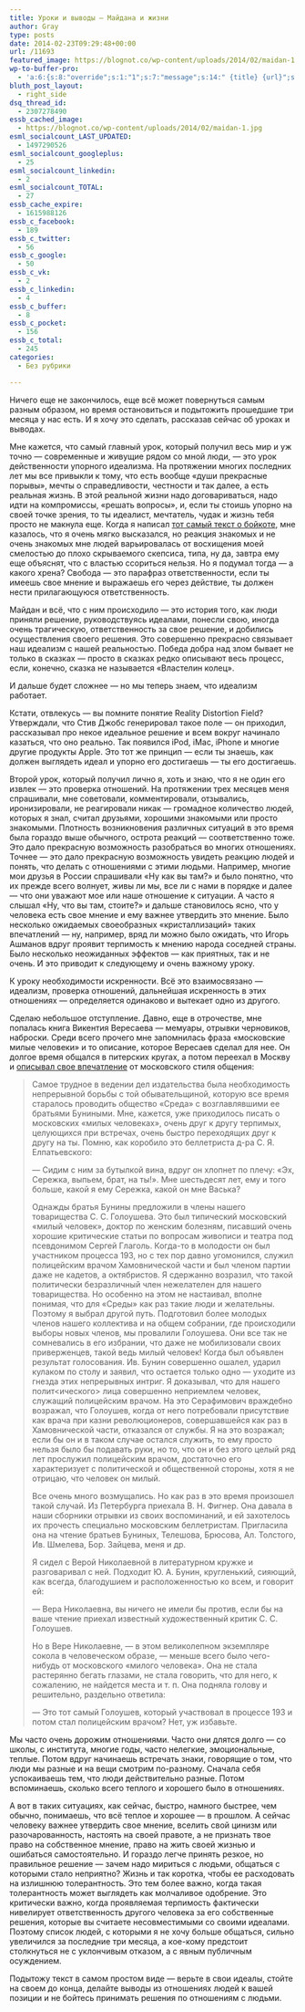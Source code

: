 ```yaml
---
title: Уроки и выводы — Майдана и жизни
author: Gray
type: posts
date: 2014-02-23T09:29:48+00:00
url: /11693
featured_image: https://blognot.co/wp-content/uploads/2014/02/maidan-1.jpg
wp-to-buffer-pro:
  - 'a:6:{s:8:"override";s:1:"1";s:7:"message";s:14:" {title} {url}";s:5:"image";s:1:"1";s:6:"number";s:1:"1";s:16:"alternateMessage";s:0:"";s:3:"ids";a:4:{s:24:"4eb3e9e6512f7eb575000000";s:1:"1";s:24:"000000000000000000025630";s:1:"1";s:24:"52299b3a6771caf57c000000";s:1:"1";s:24:"5277fb456f9ada80020001f3";s:1:"1";}}'
bluth_post_layout:
  - right_side
dsq_thread_id:
  - 2307278490
essb_cached_image:
  - https://blognot.co/wp-content/uploads/2014/02/maidan-1.jpg
esml_socialcount_LAST_UPDATED:
  - 1497290526
esml_socialcount_googleplus:
  - 25
esml_socialcount_linkedin:
  - 2
esml_socialcount_TOTAL:
  - 27
essb_cache_expire:
  - 1615988126
essb_c_facebook:
  - 189
essb_c_twitter:
  - 56
essb_c_google:
  - 50
essb_c_vk:
  - 2
essb_c_linkedin:
  - 4
essb_c_buffer:
  - 8
essb_c_pocket:
  - 156
essb_c_total:
  - 245
categories:
  - Без рубрики

---
```








Ничего еще не закончилось, еще всё может повернуться самым разным образом, но время остановиться и подытожить прошедшие три месяца у нас есть. И я хочу это сделать, рассказав сейчас об уроках и выводах.

Мне кажется, что самый главный урок, который получил весь мир и уж точно — современные и живущие рядом со мной люди, — это урок действенности упорного идеализма. На протяжении многих последних лет мы все привыкли к тому, что есть вообще &#171;души прекрасные порывы&#187;, мечты о справедливости, честности и так далее, а есть реальная жизнь. В этой реальной жизни надо договариваться, надо идти на компромиссы, &#171;решать вопросы&#187;, и, если ты стоишь упорно на своей точке зрения, то ты идеалист, мечтатель, чудак и жизнь тебя просто не макнула еще. Когда я написал [тот самый текст о бойкоте][1], мне казалось, что я очень мягко высказался, но реакция знакомых и не очень знакомых мне людей варьировалась от восхищения моей смелостью до плохо скрываемого скепсиса, типа, ну да, завтра ему еще объяснят, что с властью ссориться нельзя. Но я подумал тогда — а какого хрена? Свобода — это парафраз ответственности, если ты имеешь свое мнение и выражаешь его через действие, ты должен нести прилагающуюся ответственность.

<!--more-->Майдан и всё, что с ним происходило — это история того, как люди приняли решение, руководствуясь идеалами, понесли свою, иногда очень трагическую, ответственность за свое решение, и добились осуществления своего решения. Это совершенно прекрасно связывает наш идеализм с нашей реальностью. Победа добра над злом бывает не только в сказках — просто в сказках редко описывают весь процесс, если, конечно, сказка не называется &#171;Властелин колец&#187;.

И дальше будет сложнее — но мы теперь знаем, что идеализм работает.

Кстати, отвлекусь — вы помните понятие Reality Distortion Field? Утверждали, что Стив Джобс генерировал такое поле — он приходил, рассказывал про некое идеальное решение и всем вокруг начинало казаться, что оно реально. Так появился iPod, iMac, iPhone и многие другие продукты Apple. Это тот же принцип — если ты знаешь, как должен выглядеть идеал и упорно его достигаешь — ты его достигаешь.

Второй урок, который получил лично я, хоть и знаю, что я не один его извлек — это проверка отношений. На протяжении трех месяцев меня спрашивали, мне советовали, комментировали, отзывались, иронизировали, не реагировали никак — громадное количество людей, которых я знал, считал друзьями, хорошими знакомыми или просто знакомыми. Плотность возникновения различных ситуаций в это время была гораздо выше обычного, острота реакций — соответственно тоже. Это дало прекрасную возможность разобраться во многих отношениях. Точнее — это дало прекрасную возможность увидеть реакцию людей и понять, что делать с отношениями с этими людьми. Например, многие мои друзья в России спрашивали &#171;Ну как вы там?&#187; и было понятно, что их прежде всего волнует, живы ли мы, все ли с нами в порядке и далее — что они уважают мое или наше отношение к ситуации. А часто я слышал &#171;Ну, что вы там, стоите?&#187; и дальше становилось ясно, что у человека есть свое мнение и ему важнее утвердить это мнение. Было несколько ожидаемых своеобразных &#171;кристаллизаций&#187; таких впечатлений — ну, например, вряд ли можно было ожидать, что Игорь Ашманов вдруг проявит терпимость к мнению народа соседней страны. Было несколько неожиданных эффектов — как приятных, так и не очень. И это приводит к следующему и очень важному уроку.

К уроку необходимости искренности. Всё это взаимосвязано — идеализм, проверка отношений, дальнейшая искренность в этих отношениях — определяется одинаково и вытекает одно из другого.

Сделаю небольшое отступление. Давно, еще в отрочестве, мне попалась книга Викентия Вересаева — мемуары, отрывки черновиков, наброски. Среди всего прочего мне запомнилась фраза &#171;московские милые человеки&#187; и то описание, которое Вересаев сделал для нее. Он долгое время общался в питерских кругах, а потом переехал в Москву и <a href="http://www.rulit.net/books/tom-5-vospominaniya-read-243800-115.html" target="_blank">описывал свое впечатление</a> от московского стиля общения:

> Самое трудное в ведении дел издательства была необходимость непрерывной борьбы с той обывательщиной, которую все время старалось проводить общество «Среда» с возглавлявшими ее братьями Буниными. Мне, кажется, уже приходилось писать о московских «милых человеках», очень друг к другу терпимых, целующихся при встречах, очень быстро переходящих друг к другу на ты. Помню, как коробило это беллетриста д-ра С. Я. Елпатьевского:
> 
> — Сидим с ним за бутылкой вина, вдруг он хлопнет по плечу: «Эх, Сережка, выпьем, брат, на ты!». Мне шестьдесят лет, ему и того больше, какой я ему Сережка, какой он мне Васька?
> 
> Однажды братья Бунины предложили в члены нашего товарищества С. С. Голоушева. Это был типический московский «милый человек», доктор по женским болезням, писавший очень хорошие критические статьи по вопросам живописи и театра под псевдонимом Сергей Глаголь. Когда-то в молодости он был участником процесса 193, но с тех пор давно угомонился, служил полицейским врачом Хамовнической части и был членом партии даже не кадетов, а октябристов. Я сдержанно возразил, что такой политически безразличный член нежелателен для нашего товарищества. Но особенно на этом не настаивал, вполне понимая, что для «Среды» как раз такие люди и желательны. Поэтому я выбрал другой путь. Подготовил более молодых членов нашего коллектива и на общем собрании, где происходили выборы новых членов, мы провалили Голоушева. Они все так не сомневались в его избрании, что даже не мобилизовали своих приверженцев, такой ведь милый человек! Когда был объявлен результат голосования. Ив. Бунин совершенно ошалел, ударил кулаком по столу и заявил, что остается только одно — уходите из гнезда этих непрерывных интриг. Я доказывал, что для нашего полит<ического> лица совершенно неприемлем человек, служащий полицейским врачом. На это Серафимович враждебно возражал, что Голоушев, когда от него потребовали присутствие как врача при казни революционеров, совершавшейся как раз в Хамовнической части, отказался от службы. Я на это возражал; если бы он и в таком случае остался служить, то ему просто нельзя было бы подавать руки, но то, что он и без этого целый ряд лет прослужил полицейским врачом, достаточно его характеризует с политической и общественной стороны, хотя я не отрицаю, что человек он милый.
> 
> Все очень много возмущались. Но как раз в это время произошел такой случай. Из Петербурга приехала В. Н. Фигнер. Она давала в наши сборники отрывки из своих воспоминаний, и ей захотелось их прочесть специально московским беллетристам. Пригласила она на чтение братьев Буниных, Телешова, Брюсова, Ал. Толстого, Ив. Шмелева, Бор. Зайцева, меня и др.
> 
> Я сидел с Верой Николаевной в литературном кружке и разговаривал с ней. Подходит Ю. А. Бунин, кругленький, сияющий, как всегда, благодушием и расположенностью ко всем, и говорит ей:
> 
> — Вера Николаевна, вы ничего не имели бы против, если бы на ваше чтение приехал известный художественный критик C. С. Голоушев.
> 
> Но в Вере Николаевне, — в этом великолепном экземпляре сокола в человеческом образе, — меньше всего было чего-нибудь от московского «милого человека». Она не стала растерянно бегать глазами, не стала говорить, что для него, к сожалению, не найдется места и т. п. Она подняла голову и решительно, раздельно ответила:
> 
> — Это тот самый Голоушев, который участвовал в процессе 193 и потом стал полицейским врачом? Нет, уж избавьте.

Мы часто очень дорожим отношениями. Часто они длятся долго — со школы, с института, многие годы, часто нелегкие, эмоциональные, теплые. Потом вдруг начинаешь встречать знаки, говорящие о том, что люди мы разные и на вещи смотрим по-разному. Сначала себя успокаиваешь тем, что люди действительно разные. Потом вспоминаешь, сколько всего теплого и хорошего было в отношениях.

А вот в таких ситуациях, как сейчас, быстро, намного быстрее, чем обычно, понимаешь, что всё теплое и хорошее — в прошлом. А сейчас человеку важнее утвердить свое мнение, вселить свой цинизм или разочарованность, настоять на своей правоте, а не признать твое право на собственное мнение, право на жить своей жизнью и ошибаться самостоятельно. И гораздо легче принять резкое, но правильное решение — зачем надо мириться с людьми, общаться с которыми стало неприятно? Жизнь и так коротка, чтобы ее расходовать на излишнюю толерантность. Это тем более важно, когда такая толерантность может выглядеть как молчаливое одобрение. Это критически важно, когда проявляемая терпимость фактически нивелирует ответственность другого человека за его собственные решения, которые вы считаете несовместимыми со своими идеалами. Поэтому список людей, с которыми я не хочу больше общаться, сильно увеличился за последние три месяца, а кое-кому предстоит столкнуться не с уклончивым отказом, а с явным публичным осуждением.

Подытожу текст в самом простом виде — верьте в свои идеалы, стойте на своем до конца, делайте выводы из отношениях людей к вашей позиции и не бойтесь принимать решения по отношениям с людьми.

 [1]: http://blognot.co/11407 "Бойкот власти как мирное решение"